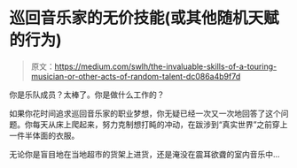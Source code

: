 # 巡回音乐家的无价技能(或其他随机天赋的行为)

> 原文：<https://medium.com/swlh/the-invaluable-skills-of-a-touring-musician-or-other-acts-of-random-talent-dc086a4b9f7d>

你是乐队成员？太棒了。你是做什么工作的？

如果你花时间追求巡回音乐家的职业梦想，你无疑已经一次又一次地回答了这个问题。你每天从床上爬起来，努力克制想打盹的冲动，在跋涉到“真实世界”之前穿上一件半体面的衣服。

无论你是盲目地在当地超市的货架上进货，还是淹没在震耳欲聋的室内音乐中…